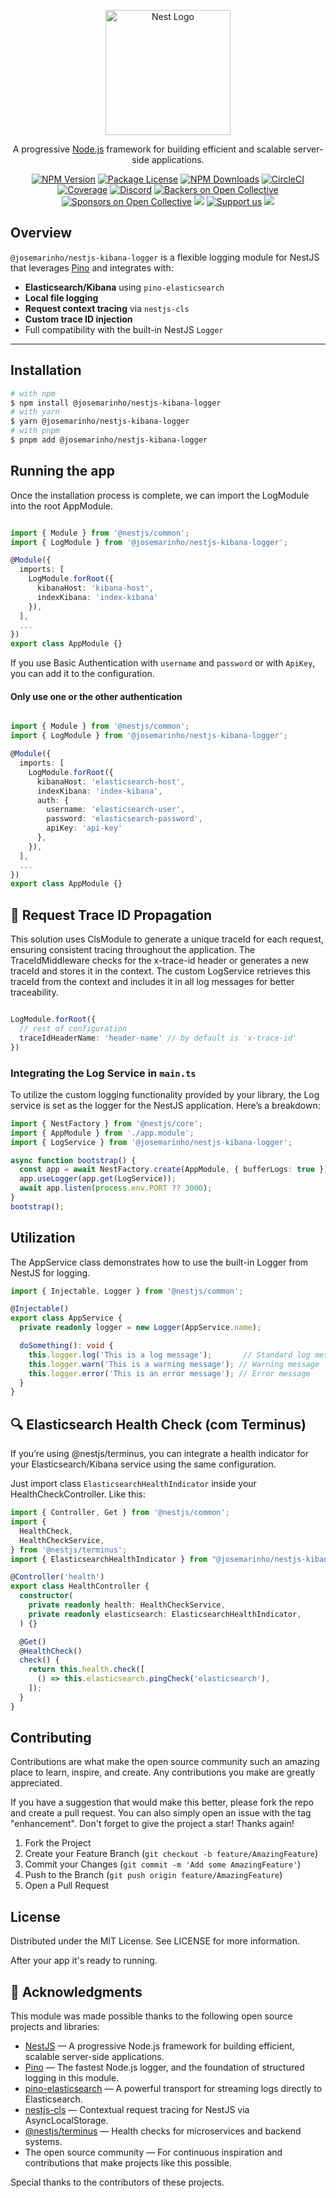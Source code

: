 <p align="center">
  <a href="http://nestjs.com/" target="blank"><img src="https://nestjs.com/img/logo-small.svg" width="200" alt="Nest Logo" /></a>
</p>

[circleci-image]: https://img.shields.io/circleci/build/github/nestjs/nest/master?token=abc123def456
[circleci-url]: https://circleci.com/gh/nestjs/nest

  <p align="center">A progressive <a href="http://nodejs.org" target="_blank">Node.js</a> framework for building efficient and scalable server-side applications.</p>
    <p align="center">
<a href="https://www.npmjs.com/~nestjscore" target="_blank"><img src="https://img.shields.io/npm/v/@nestjs/core.svg" alt="NPM Version" /></a>
<a href="https://www.npmjs.com/~nestjscore" target="_blank"><img src="https://img.shields.io/npm/l/@nestjs/core.svg" alt="Package License" /></a>
<a href="https://www.npmjs.com/~nestjscore" target="_blank"><img src="https://img.shields.io/npm/dm/@nestjs/common.svg" alt="NPM Downloads" /></a>
<a href="https://circleci.com/gh/nestjs/nest" target="_blank"><img src="https://img.shields.io/circleci/build/github/nestjs/nest/master" alt="CircleCI" /></a>
<a href="https://coveralls.io/github/nestjs/nest?branch=master" target="_blank"><img src="https://coveralls.io/repos/github/nestjs/nest/badge.svg?branch=master#9" alt="Coverage" /></a>
<a href="https://discord.gg/G7Qnnhy" target="_blank"><img src="https://img.shields.io/badge/discord-online-brightgreen.svg" alt="Discord"/></a>
<a href="https://opencollective.com/nest#backer" target="_blank"><img src="https://opencollective.com/nest/backers/badge.svg" alt="Backers on Open Collective" /></a>
<a href="https://opencollective.com/nest#sponsor" target="_blank"><img src="https://opencollective.com/nest/sponsors/badge.svg" alt="Sponsors on Open Collective" /></a>
  <a href="https://paypal.me/kamilmysliwiec" target="_blank"><img src="https://img.shields.io/badge/Donate-PayPal-ff3f59.svg"/></a>
    <a href="https://opencollective.com/nest#sponsor"  target="_blank"><img src="https://img.shields.io/badge/Support%20us-Open%20Collective-41B883.svg" alt="Support us"></a>
  <a href="https://twitter.com/nestframework" target="_blank"><img src="https://img.shields.io/twitter/follow/nestframework.svg?style=social&label=Follow"></a>
</p>
  <!--[![Backers on Open Collective](https://opencollective.com/nest/backers/badge.svg)](https://opencollective.com/nest#backer)
  [![Sponsors on Open Collective](https://opencollective.com/nest/sponsors/badge.svg)](https://opencollective.com/nest#sponsor)-->

## Overview

`@josemarinho/nestjs-kibana-logger` is a flexible logging module for NestJS that leverages [Pino](https://github.com/pinojs/pino) and integrates with:

- **Elasticsearch/Kibana** using `pino-elasticsearch`
- **Local file logging**
- **Request context tracing** via `nestjs-cls`
- **Custom trace ID injection**
- Full compatibility with the built-in NestJS `Logger`

---

## Installation

```bash
# with npm
$ npm install @josemarinho/nestjs-kibana-logger
# with yarn
$ yarn @josemarinho/nestjs-kibana-logger
# with pnpm
$ pnpm add @josemarinho/nestjs-kibana-logger
```

## Running the app

Once the installation process is complete, we can import the LogModule into the root AppModule.

```ts

import { Module } from '@nestjs/common';
import { LogModule } from '@josemarinho/nestjs-kibana-logger';

@Module({
  imports: [
    LogModule.forRoot({
      kibanaHost: 'kibana-host',
      indexKibana: 'index-kibana'
    }),
  ],
  ...
})
export class AppModule {}

```

If you use Basic Authentication with `username` and `password` or with `ApiKey`, you can add it to the configuration.

#### Only use one or the other authentication

```ts

import { Module } from '@nestjs/common';
import { LogModule } from '@josemarinho/nestjs-kibana-logger';

@Module({
  imports: [
    LogModule.forRoot({
      kibanaHost: 'elasticsearch-host',
      indexKibana: 'index-kibana',
      auth: {
        username: 'elasticsearch-user',
        password: 'elasticsearch-password',
        apiKey: 'api-key'
      },
    }),
  ],
  ...
})
export class AppModule {}

```

## 🧵 Request Trace ID Propagation

This solution uses ClsModule to generate a unique traceId for each request, ensuring consistent tracing throughout the application. The TraceIdMiddleware checks for the x-trace-id header or generates a new traceId and stores it in the context. The custom LogService retrieves this traceId from the context and includes it in all log messages for better traceability.

```ts

LogModule.forRoot({
  // rest of configuration
  traceIdHeaderName: 'header-name' // by default is 'x-trace-id'
})

```


### Integrating the Log Service in `main.ts`

To utilize the custom logging functionality provided by your library, the Log service is set as the logger for the NestJS application. Here’s a breakdown:

```ts
import { NestFactory } from '@nestjs/core';
import { AppModule } from './app.module';
import { LogService } from '@josemarinho/nestjs-kibana-logger';

async function bootstrap() {
  const app = await NestFactory.create(AppModule, { bufferLogs: true });
  app.useLogger(app.get(LogService));
  await app.listen(process.env.PORT ?? 3000);
}
bootstrap();
```

## Utilization

The AppService class demonstrates how to use the built-in Logger from NestJS for logging.

```ts
import { Injectable, Logger } from '@nestjs/common';

@Injectable()
export class AppService {
  private readonly logger = new Logger(AppService.name);

  doSomething(): void {  
    this.logger.log('This is a log message');       // Standard log message  
    this.logger.warn('This is a warning message'); // Warning message  
    this.logger.error('This is an error message'); // Error message  
  }  
}

```

## 🔍 Elasticsearch Health Check (com Terminus)

If you’re using @nestjs/terminus, you can integrate a health indicator for your Elasticsearch/Kibana service using the same configuration.

Just import class `ElasticsearchHealthIndicator` inside your HealthCheckController. Like this:

```ts
import { Controller, Get } from '@nestjs/common';
import {
  HealthCheck,
  HealthCheckService,
} from '@nestjs/terminus';
import { ElasticsearchHealthIndicator } from "@josemarinho/nestjs-kibana-logger";

@Controller('health')
export class HealthController {
  constructor(
    private readonly health: HealthCheckService,
    private readonly elasticsearch: ElasticsearchHealthIndicator,
  ) {}

  @Get()
  @HealthCheck()
  check() {
    return this.health.check([
      () => this.elasticsearch.pingCheck('elasticsearch'),
    ]);
  }
}
```

## Contributing

Contributions are what make the open source community such an amazing place to learn, inspire, and create. Any contributions you make are greatly appreciated.

If you have a suggestion that would make this better, please fork the repo and create a pull request. You can also simply open an issue with the tag "enhancement". Don't forget to give the project a star! Thanks again!

1. Fork the Project
2. Create your Feature Branch (`git checkout -b feature/AmazingFeature`)
3. Commit your Changes (`git commit -m 'Add some AmazingFeature'`)
4. Push to the Branch (`git push origin feature/AmazingFeature`)
5. Open a Pull Request

## License

Distributed under the MIT License. See LICENSE for more information.

After your app it's ready to running.

## 🙏 Acknowledgments

This module was made possible thanks to the following open source projects and libraries:

- [NestJS](https://github.com/nestjs/nest) — A progressive Node.js framework for building efficient, scalable server-side applications.
- [Pino](https://github.com/pinojs/pino) — The fastest Node.js logger, and the foundation of structured logging in this module.
- [pino-elasticsearch](https://github.com/pinojs/pino-elasticsearch) — A powerful transport for streaming logs directly to Elasticsearch.
- [nestjs-cls](https://github.com/nestjs-cls/nestjs-cls) — Contextual request tracing for NestJS via AsyncLocalStorage.
- [@nestjs/terminus](https://github.com/nestjs/terminus) — Health checks for microservices and backend systems.
- The open source community — For continuous inspiration and contributions that make projects like this possible.

Special thanks to the contributors of these projects.